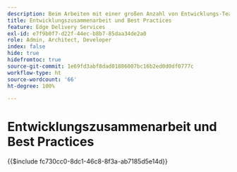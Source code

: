 ```yaml
---
description: Beim Arbeiten mit einer großen Anzahl von Entwicklungs-Teams in vielen Projekten und Organisationen haben wir festgestellt, dass es nützlich ist, einige unserer Einblicke zu sammeln. Einige davon beziehen sich auf AEM, aber die meisten beziehen sich auf die Entwicklung von Frontend für allgemeine Zwecke oder sind nur allgemeine Richtlinien zur Zusammenarbeit in einem Entwickler-Team.
title: Entwicklungszusammenarbeit und Best Practices
feature: Edge Delivery Services
exl-id: e7f9b0f7-d22f-44ec-b8b7-85daa34de2a0
role: Admin, Architect, Developer
index: false
hide: true
hidefromtoc: true
source-git-commit: 1e69fd3abf8dad01886007bc16b2ed0d0df0777c
workflow-type: ht
source-wordcount: '66'
ht-degree: 100%

---
```


# Entwicklungszusammenarbeit und Best Practices

{{$include fc730cc0-8dc1-46c8-8f3a-ab7185d5e14d}}

